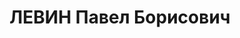 ---
title: ЛЕВИН Павел Борисович
description: 'Род. в 1895, Москва, еврей, обр.: высшее, искл. из ВКП(б). Проживал:
  Москва, 1-й Коптельский пер., д. 9, кв. 65. Начальник отделения в отделе изобретений
  Наркомата обороны СССР.

  Арестован 23.07.1937. Обв. в шпионаже в пользу Германии. Приговор: ВК ВС СССР, 15.11.1937
  – ВМН. Расстрелян 15.11.1937, г.Москва.

  Реабилитирован ГВП РФ 10.03.1992'
---
